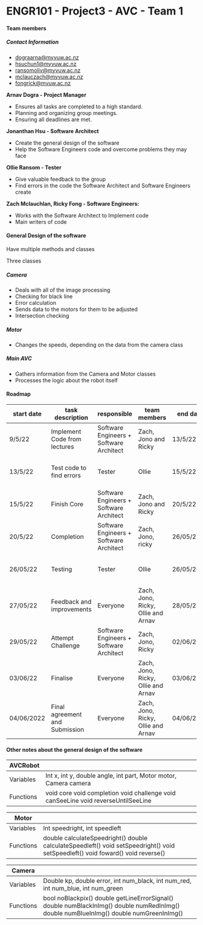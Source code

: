 # ENGR101 - Project3 - AVC - Team 1


#### Team members
##### Contact Information

- dograarna@myvuw.ac.nz
- hsuchun1@myvuw.ac.nz
- ransomoliv@myvuw.ac.nz
- mclauczach@myvuw.ac.nz
- fongrick@mvuw.ac.nz


**Arnav Dogra - Project Manager**
- Ensures all tasks are completed to a high standard.
- Planning and organizing group meetings.
- Ensuring all deadlines are met.


**Jonanthan Hsu - Software Architect**
- Create the general design of the software
- Help the Software Engineers code and overcome problems they may face

 
**Ollie Ransom - Tester**
- Give valuable feedback to the group
- Find errors in the code the Software Architect and Software Engineers create

**Zach Mclauchlan, Ricky Fong - Software Engineers:**
- Works with the Software Architect to Implement code
- Main writers of code


#### General Design of the software

Have multiple methods and classes

Three classes
##### Camera
- Deals with all of the image processing
- Checking for black line
- Error calculation
- Sends data to the motors for them to be adjusted
- Intersection checking



##### Motor
- Changes the speeds, depending on the data from the camera class

##### Main AVC
- Gathers information from the  Camera and Motor classes 
- Processes the logic  about the robot itself

#### Roadmap
|start date	   |     task description	   |         responsible| team members	| end date	   |     outcome|
|------|------|-------|------|-----|----|
|9/5/22|Implement Code from lectures|Software Engineers + Software Architect | Zach, Jono and Ricky| 13/5/22|**Done** - Date Completed = 13/5/22 |
|13/5/22|Test code to find errors|Tester|Ollie|15/5/22|Not Done - Date Completed = |
|15/5/22|Finish Core | Software Engineers + Software Architect | Zach, Jono and Ricky|20/5/22|**Done** - Date Completed = 16/5/22|
|20/5/22|Completion | Software Engineers + Software  Architect |  Zach, Jono, ricky| 26/05/22|**Done** - Date Completed = 18/5/22|
|26/05/22|Testing |Tester|Ollie|26/05/2022|Not Done - Date Completed = |
|27/05/22|Feedback and improvements| Everyone| Zach, Jono, Ricky, Ollie  and Arnav| 28/05/22| Not done - Date Completed=|
|29/05/22|Attempt Challenge| Software Engineers + Software Architect | Zach, Jono, Ricky| 02/06/22|Not Done - Date Completed = |
|03/06/22|Finalise| Everyone| Zach, Jono, Ricky, Ollie  and Arnav| 03/06/22|Not Done - Date Completed = |
|04/06/2022| Final agreement and Submission| Everyone|Zach, Jono, Ricky, Ollie  and Arnav| 04/06/22| Not Done - Date Completed = |





#### Other notes about the general design of the software

| AVCRobot | |
|------|------|
|Variables| Int x, int y, double angle, int part, Motor motor, Camera camera |
|Functions|	void core   void completion   void challenge   void canSeeLine   void reverseUntilSeeLine |

| Motor | |
|------|------|
| Variables	| Int speedright, int speedleft |
| Functions	| double calculateSpeedright()   double calculateSpeedleft()   void setSpeedright()   void setSpeedleft()   void foward()   void reverse() |

| Camera | |
|------|------|
| Variables	| Double kp, double error, int num_black, int num_red, int num_blue, int num_green |
| Functions	| bool noBlackpix()   double getLineErrorSignal()   double numBlackInImg()   double numRedInImg()   double numBlueInImg()   double numGreenInImg() |




